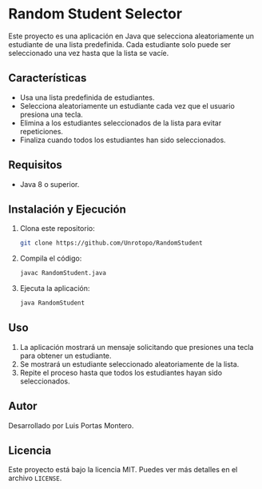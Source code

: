 # Random Student Selector

Este proyecto es una aplicación en Java que selecciona aleatoriamente un estudiante de una lista predefinida. Cada estudiante solo puede ser seleccionado una vez hasta que la lista se vacíe.

## Características
- Usa una lista predefinida de estudiantes.
- Selecciona aleatoriamente un estudiante cada vez que el usuario presiona una tecla.
- Elimina a los estudiantes seleccionados de la lista para evitar repeticiones.
- Finaliza cuando todos los estudiantes han sido seleccionados.

## Requisitos
- Java 8 o superior.

## Instalación y Ejecución
1. Clona este repositorio:
   ```sh
   git clone https://github.com/Unrotopo/RandomStudent
   ```
2. Compila el código:
   ```sh
   javac RandomStudent.java
   ```
3. Ejecuta la aplicación:
   ```sh
   java RandomStudent
   ```

## Uso
1. La aplicación mostrará un mensaje solicitando que presiones una tecla para obtener un estudiante.
2. Se mostrará un estudiante seleccionado aleatoriamente de la lista.
3. Repite el proceso hasta que todos los estudiantes hayan sido seleccionados.

## Autor
Desarrollado por Luis Portas Montero.

## Licencia
Este proyecto está bajo la licencia MIT. Puedes ver más detalles en el archivo `LICENSE`.

